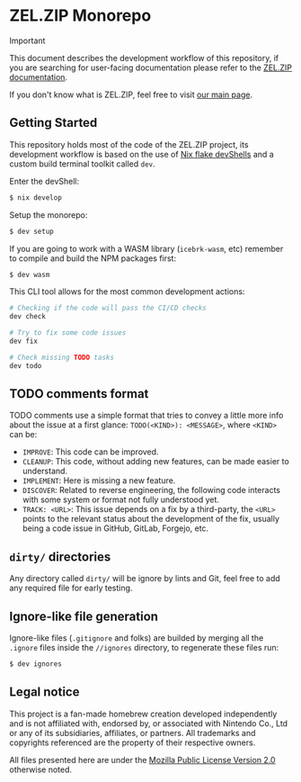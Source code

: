 # ZEL.ZIP Monorepo

> [!IMPORTANT]  
> This document describes the development workflow of this repository, if you are searching for user-facing documentation please refer to the [ZEL.ZIP documentation](https://docs.zel.zip).
>
> If you don't know what is ZEL.ZIP, feel free to visit [our main page](https://zel.zip).

## Getting Started

This repository holds most of the code of the ZEL.ZIP project, its development workflow is based on the use of [Nix flake devShells](https://nixos.wiki/wiki/Development_environment_with_nix-shell#nix_develop) and a custom build terminal toolkit called `dev`.

Enter the devShell:

```sh
$ nix develop
```

Setup the monorepo:
```sh
$ dev setup
```

If you are going to work with a WASM library (`icebrk-wasm`, etc) remember to compile and build the NPM packages first:

```sh
$ dev wasm
```

This CLI tool allows for the most common development actions:

```sh
# Checking if the code will pass the CI/CD checks
dev check

# Try to fix some code issues
dev fix

# Check missing TODO tasks
dev todo
```

## TODO comments format

TODO comments use a simple format that tries to convey a little more info about the issue at a first glance: `TODO(<KIND>): <MESSAGE>`, where `<KIND>` can be:

- `IMPROVE`: This code can be improved.
- `CLEANUP`: This code, without adding new features, can be made easier to understand.
- `IMPLEMENT`: Here is missing a new feature.
- `DISCOVER`: Related to reverse engineering, the following code interacts with some system or format not fully understood yet.
- `TRACK: <URL>`: This issue depends on a fix by a third-party, the `<URL>` points to the relevant status about the development of the fix, usually being a code issue in GitHub, GitLab, Forgejo, etc.

## `dirty/` directories

Any directory called `dirty/` will be ignore by lints and Git, feel free to add any required file for early testing.

## Ignore-like file generation

Ignore-like files (`.gitignore` and folks) are builded by merging all the `.ignore` files inside the `//ignores` directory, to regenerate these files run:

```sh
$ dev ignores
```

## Legal notice

This project is a fan-made homebrew creation developed independently and is not affiliated with, endorsed by, or associated with Nintendo Co., Ltd or any of its subsidiaries, affiliates, or partners. All trademarks and copyrights referenced are the property of their respective owners.

All files presented here are under the [Mozilla Public License Version 2.0](./LICENSE.txt) otherwise noted.
